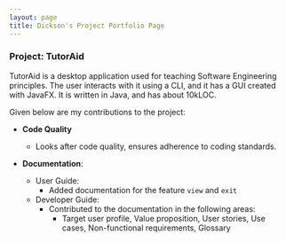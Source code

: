 ```yaml
---
layout: page
title: Dickson's Project Portfolio Page
---
```


### Project: TutorAid

TutorAid is a desktop application used for teaching Software Engineering principles. The user interacts
with it using a CLI, and it has a GUI created with JavaFX. It is written in Java, and has about 10kLOC.

Given below are my contributions to the project:

* **Code Quality**
    * Looks after code quality, ensures adherence to coding standards.

* **Documentation**:
    * User Guide:
        * Added documentation for the feature `view` and `exit`
    * Developer Guide:
        * Contributed to the documentation in the following areas:
            * Target user profile, Value proposition, User stories, Use cases, Non-functional requirements, Glossary